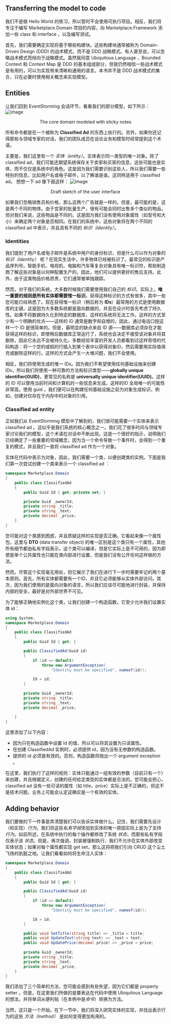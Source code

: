 ## Transferring the model to code

我们不是做 Hello World 的练习，所以暂时不会使用可执行项目。相反，我们将专注于编写 Marketplace.Domain 项目的内容，向 Marketplace.Framework 添加一些 class 和 interface ，以及编写测试。

首先，我们需要确定实现将基于哪些构建块。这些构建块通常被称为 Domain-Driven Design (DDD) 的战术模式，而不是 DDD 战略模式。有人甚至说，可以忽略战术模式而倾向于战略模式。虽然我同意 Ubiquitous Language 、Bounded Context 和 Context Map 是 DDD 的基本组成部分，但我仍然相信一些战术模式是有用的，可以为实现带来清晰和通用的语言。本书并不是 DDD 战术模式的集合，只在必要时使用相关概念来实现模型。

## Entities

让我们回到 EventStorming 会话环节，看看我们的部分模型，如下所示：
![image](./../images/The-core-domain-modeled-with-sticky-notes.png)
<center>The core domain modeled with sticky notes</center>

所有命令都是在一个被称为 **Classified Ad** 的东西上执行的。另外，如果你还记得那些与领域专家的对话，我们的团队成员在谈论业务和模型时经常提到这个术语。

主要是，我们这里有一个 *实体（entity）*。实体表示同一类型的唯一对象。除了 classified ad，我们可能还期望系统保存关于卖家和买家的信息，这些可能也是实体，而不仅仅是系统中的角色。这是因为我们需要识别这些人，所以我们需要一些特别的信息，比如用户名或电子邮件，以了解谁是谁。这同样适用于 classified ad。
想想一下 ad 像下面这样：
![image](./../images/Draft-sketch-of-the-user-interface.png)
<center>Draft sketch of the user interface</center>

如果我们忽略销售员和价格，那么这两个广告就是一样的。但是，最可能的是，这是两个不同的物体。由于宜家的批量生产，很有可能会同时出售多个类似的物品，但对我们来说，这些物品是不同的。这是因为我们没有使用对象属性（如型号和大小）来确定两个对象是否相同。在我们的系统中，这些对象将在两个不同的 classified ad 中表示，并且具有不同的 *标识（identity）*。

### Identities

我们提到了用户名或电子邮件是系统中用户的身份标识，但是什么可以作为对象的 *标识（identity）* 呢？在现实生活中，许多物体已经被标识了。最常见的标识是产品序列号。智能手机、电视机、电脑和汽车等复杂对象具有唯一标识符，帮助制造商了解这些对象是以何种配置生产的，因此，他们可以提供更好的售后支持。此外，由于这类物品价格昂贵，它们通常被单独跟踪。

然而，对于我们的系统，大多数时候我们需要使用我们自己的 *标识*。实际上，**唯一重要的规则是所有实体都需要惟一标识**。获得这种标识的方式有很多，其中一些您可能已经熟悉了。现在获得惟一标识（稍后称为 **IDs**）最常用的方式是使用数据库的主键。这是因为大多数系统都是面向数据的，并且在设计时首先考虑了持久性。如果不将数据持久化到特定的数据库，这样的系统将无法工作。这样的方式至少有一个明确的优点——这样的 ID 通常是数字和自增的，因此，通过电话口授这样一个 ID 是很简单的。但是，最明显的缺点来自 ID 源——数据库必须存在才能获得这样的标识，即使稍后数据库正常运行了，系统也会决定不接受该对象并将其删除，因此它永远不会被持久化。多数经验丰富的开发人员都看到过这样奇怪的代码构造：将一个空的或假的行插入到某个表中以获得对象ID，然后需要用实际值填充或删除这样的行。这样的方式会产生一大堆问题，我们不会使用。

相反，我们将使用生成的惟一 IDs。因为我们不希望使用任何基础设施来创建 IDs，所以我们将使用一种可靠的方法和标识类型——**globally unique identifier(GUID)**，更常见的名称是 **universally unique identifier(UUID)**。这样的 ID 可以使用当前时间和计算机的一些信息来生成。这样的ID 全局唯一的可能性非常高。使用 guid ，我们便可以在构建任何基础设施之前为对象生成标识，例如，创建对仅存在于内存中的对象的引用。

### Classified ad entity

正如我们从 EventStorming 模型中了解到的，我们很可能需要一个实体来表示 classified ad 。这似乎是我们系统的核心概念之一。我们花了很多时间与领域专家讨论我们的模型，这个术语在对话中不断出现。这是一个很好的指示，说明我们已经确定了一些重要的领域概念，因为当一个命令导致一个事件时，会得到一个重复的模式，并且我们一直将 classified ad 作为一个对象。

实体在代码中表示为对象，因此，我们需要一个类，以便创建类的实例。下面是我们第一次尝试创建一个类来表示一个 classified ad ：
```csharp
namespace Marketplace.Domain
{
    public class ClassifiedAd
    {
        public Guid Id { get; private set; }

        private Guid _ownerId;
        private string _title;
        private string _text;
        private decimal _price;
    }
}
```

您可能对这个类感到困惑，并且质疑这样的实现是否正确。它看起来像一个属性包，这里与 **DTO** (data transfer object) 的唯一区别是这个类只有一个属性，其他所有细节都由私有字段表示。这个类可以编译，但是它实际上是不可用的，因为即使是单个公共属性也只能在类内部进行设置，但是我们没有公开任何这样做的方法。

然而，尽管这个实现毫无用处，但它展示了我们在进行下一步时需要牢记的两个基本原则。首先，所有实体都需要有一个ID，并且它必须能够从实体外部访问。其次，因为我们使用的是面向对象的语言，所以我们应该尽可能地进行封装，并保持内部的安全，最好是对外部世界不可见。

为了能够正确地实例化这个类，让我们创建一个构造函数，它至少允许我们设置实体 id：
```csharp
using System;
namespace Marketplace.Domain
{
    public class ClassifiedAd
    {
        public Guid Id { get; }

        public ClassifiedAd(Guid id)
        {
            if (id == default)
                throw new ArgumentException(
                    "Identity must be specified", nameof(id));

            Id = id;
        }
        
        private Guid _ownerId;
        private string _title;
        private string _text;
        private decimal _price;
        
    }
}
```
这里添加了以下内容：
* 因为只在构造函数中设置 Id 的值，所以可以将其设置为只读属性。
* 在创建 ClassifiedAd 实例时，必须提供 id，因为没有无参数的构造函数。
* 提供的 id 必须是有效的。否则，构造函数将抛出一个 argument exception 。

在这里，我们执行了这样的规则：实体只能通过一组有效的参数（目前只有一个）来创建，并且根据定义，创建的任何给定类型的实体都是合法的。您可能会担心，classified ad 没有一些可读的属性（如 title，price）实际上是不正确的，但这不是技术问题。业务上可能会认定这确实是一个有效的实体。

## Adding behavior

我们要做的下一件事是弄清楚我们可以告诉实体做什么。记住，我们需要先设计（和实现）*行为*。我们将这些*私有字段*添加到实体的唯一原因实际上是为了支持 *行为*。如前所述，在系统中执行的每个操作都修改了系统 *状态*，而那些私有字段仅表示该 *状态*。但是，再次强调，封装被强制执行，我们不允许在实体外部改变实体状态；如果对每个属性都实现 get set，那么这将把我们引向 CRUD 这个尘土飞扬的肮脏之地。让我们看看如何将生命注入实体：
```csharp
namespace Marketplace.Domain
{
    public class ClassifiedAd
    {
        public Guid Id { get; }

        public ClassifiedAd(Guid id)
        {
            if (id == default)
                throw new ArgumentException(
                    "Identity must be specified", nameof(id));

            Id = id;
        }

        public void SetTitle(string title) => _title = title;
        public void UpdateText(string text) => _text = text;
        public void UpdatePrice(decimal price) => _price = price;
    
        private Guid _ownerId;
        private string _title;
        private string _text;
        private decimal _price;
    }
}
```

我们添加了三个简单的方法，您可能会感到有些失望，因为它们都是 property setter 。但是，在这里我们所做的是要表达在代码中使用 Ubiquitous Language 的想法，并将单词从便利贴（在本例中是*命令*）转换为方法。

当然，这只是一个开始。在下一节中，我们将深入研究实体的实现，并找出表示行为的这些 *方法（method）* 是如何变得更加有用的。